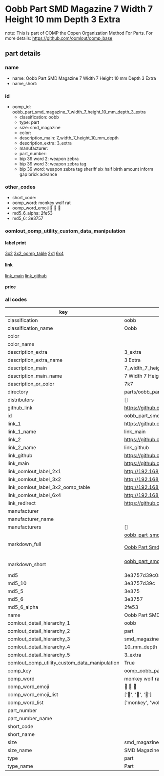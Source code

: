 # Oobb Part SMD Magazine 7 Width 7 Height 10 mm Depth 3 Extra  

note: This is part of OOMP the Oopen Organization Method For Parts. For more details: https://github.com/oomlout/oomp_base

##  part details
  







### name
* name: Oobb Part SMD Magazine 7 Width 7 Height 10 mm Depth 3 Extra
* name_short: 
### id
* oomp_id: oobb_part_smd_magazine_7_width_7_height_10_mm_depth_3_extra
  * classification: oobb
  * type: part
  * size: smd_magazine
  * color: 
  * description_main: 7_width_7_height_10_mm_depth
  * description_extra: 3_extra
  * manufacturer: 
  * part_number: 
  * bip 39 word 2: weapon zebra
  * bip 39 word 3: weapon zebra tag
  * bip 39 word: weapon zebra tag sheriff six half birth amount inform gap brick advance

### other_codes
* short_code: 
* oomp_word: monkey wolf rat
* oomp_word_emoji :monkey: :wolf: :rat:
* md5_6_alpha: 2fe53
* md5_6: 3e3757






### oomlout_oomp_utility_custom_data_manipulation
#### label print
[3x2](http://192.168.1.245:1112/?label=oomp%202fe53)
[3x2_oomp_table](http://192.168.1.108:1112/?label=oomp%202fe53)
[2x1](http://192.168.1.242:1112/?label=oomp%202fe53)
[6x4](http://192.168.1.55:1112/?label=oomp%202fe53)    

#### link

[link_main](https://github.com/oomlout/oomlout_oomp_version_1_messy/tree/main/parts/oobb_part_smd_magazine_7_width_7_height_10_mm_depth_3_extra) [link_github](https://github.com/oomlout/oomlout_oomp_version_1_messy/tree/main/parts/oobb_part_smd_magazine_7_width_7_height_10_mm_depth_3_extra)                             

#### price







### all codes 
| key | value |  
| --- | --- |  
| classification | oobb |  
| classification_name | Oobb |  
| color |  |  
| color_name |  |  
| description_extra | 3_extra |  
| description_extra_name | 3 Extra |  
| description_main | 7_width_7_height_10_mm_depth |  
| description_main_name | 7 Width 7 Height 10 mm Depth |  
| description_or_color | 7k7 |  
| directory | parts/oobb_part_smd_magazine_7_width_7_height_10_mm_depth_3_extra |  
| distributors | [] |  
| github_link | https://github.com/oomlout/oomlout_oomp_part_src/tree/main/parts/oobb_part_smd_magazine_7_width_7_height_10_mm_depth_3_extra |  
| id | oobb_part_smd_magazine_7_width_7_height_10_mm_depth_3_extra |  
| link_1 | https://github.com/oomlout/oomlout_oomp_version_1_messy/tree/main/parts/oobb_part_smd_magazine_7_width_7_height_10_mm_depth_3_extra |  
| link_1_name | link_main |  
| link_2 | https://github.com/oomlout/oomlout_oomp_version_1_messy/tree/main/parts/oobb_part_smd_magazine_7_width_7_height_10_mm_depth_3_extra |  
| link_2_name | link_github |  
| link_github | https://github.com/oomlout/oomlout_oomp_version_1_messy/tree/main/parts/oobb_part_smd_magazine_7_width_7_height_10_mm_depth_3_extra |  
| link_main | https://github.com/oomlout/oomlout_oomp_version_1_messy/tree/main/parts/oobb_part_smd_magazine_7_width_7_height_10_mm_depth_3_extra |  
| link_oomlout_label_2x1 | http://192.168.1.242:1112/?label=oomp%202fe53 |  
| link_oomlout_label_3x2 | http://192.168.1.245:1112/?label=oomp%202fe53 |  
| link_oomlout_label_3x2_oomp_table | http://192.168.1.108:1112/?label=oomp%202fe53 |  
| link_oomlout_label_6x4 | http://192.168.1.55:1112/?label=oomp%202fe53 |  
| link_redirect | https://github.com/oomlout/oomlout_oomp_version_1_messy/tree/main/parts/oobb_part_smd_magazine_7_width_7_height_10_mm_depth_3_extra |  
| manufacturer |  |  
| manufacturer_name |  |  
| manufacturers | [] |  
| markdown_full | [oobb_part_smd_magazine_7_width_7_height_10_mm_depth_3_extra](none)<br>[](none)<br>[Oobb Part Smd Magazine 7 Width 7 Height 10 Mm Depth 3 Extra](none)<br><br> |  
| markdown_short | [oobb_part_smd_magazine_7_width_7_height_10_mm_depth_3_extra](none)<br><br> |  
| md5 | 3e3757d39c0802d5a1e4ec59ba7fe7c2 |  
| md5_10 | 3e3757d39c |  
| md5_5 | 3e375 |  
| md5_6 | 3e3757 |  
| md5_6_alpha | 2fe53 |  
| name | Oobb Part SMD Magazine 7 Width 7 Height 10 mm Depth 3 Extra |  
| oomlout_detail_hierarchy_1 | oobb |  
| oomlout_detail_hierarchy_2 | part |  
| oomlout_detail_hierarchy_3 | smd_magazine |  
| oomlout_detail_hierarchy_4 | 10_mm_depth |  
| oomlout_detail_hierarchy_5 | 3_extra |  
| oomlout_oomp_utility_custom_data_manipulation | True |  
| oomp_key | oomp_oobb_part_smd_magazine_7_width_7_height_10_mm_depth_3_extra |  
| oomp_word | monkey wolf rat |  
| oomp_word_emoji | :monkey: :wolf: :rat: |  
| oomp_word_emoji_list | [':monkey:', ':wolf:', ':rat:'] |  
| oomp_word_list | ['monkey', 'wolf', 'rat'] |  
| part_number |  |  
| part_number_name |  |  
| short_code |  |  
| short_name |  |  
| size | smd_magazine |  
| size_name | SMD Magazine |  
| type | part |  
| type_name | Part |  
